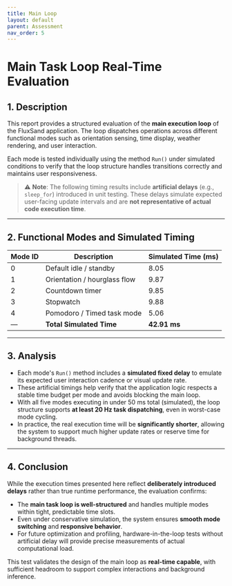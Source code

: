 ```yaml
---
title: Main Loop
layout: default
parent: Assessment
nav_order: 5
---
```


# Main Task Loop Real-Time Evaluation

## 1. Description

This report provides a structured evaluation of the **main execution loop** of the FluxSand application. The loop dispatches operations across different functional modes such as orientation sensing, time display, weather rendering, and user interaction.

Each mode is tested individually using the method `Run()` under simulated conditions to verify that the loop structure handles transitions correctly and maintains user responsiveness.

> ⚠️ **Note**: The following timing results include **artificial delays** (e.g., `sleep_for`) introduced in unit testing. These delays simulate expected user-facing update intervals and are **not representative of actual code execution time**.

---

## 2. Functional Modes and Simulated Timing

| Mode ID | Description                    | Simulated Time (ms) |
|---------|--------------------------------|----------------------|
| 0       | Default idle / standby         | 8.05                 |
| 1       | Orientation / hourglass flow   | 9.87                 |
| 2       | Countdown timer                | 9.85                 |
| 3       | Stopwatch                      | 9.88                 |
| 4       | Pomodoro / Timed task mode     | 5.06                 |
| —       | **Total Simulated Time**       | **42.91 ms**         |

---

## 3. Analysis

- Each mode's `Run()` method includes a **simulated fixed delay** to emulate its expected user interaction cadence or visual update rate.
- These artificial timings help verify that the application logic respects a stable time budget per mode and avoids blocking the main loop.
- With all five modes executing in under 50 ms total (simulated), the loop structure supports **at least 20 Hz task dispatching**, even in worst-case mode cycling.
- In practice, the real execution time will be **significantly shorter**, allowing the system to support much higher update rates or reserve time for background threads.

---

## 4. Conclusion

While the execution times presented here reflect **deliberately introduced delays** rather than true runtime performance, the evaluation confirms:

- The **main task loop is well-structured** and handles multiple modes within tight, predictable time slots.
- Even under conservative simulation, the system ensures **smooth mode switching** and **responsive behavior**.
- For future optimization and profiling, hardware-in-the-loop tests without artificial delay will provide precise measurements of actual computational load.

This test validates the design of the main loop as **real-time capable**, with sufficient headroom to support complex interactions and background inference.
